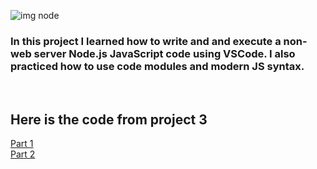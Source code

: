 ![img node](https://upload.wikimedia.org/wikipedia/commons/d/d9/Node.js_logo.svg)

### In this project I learned how to write and  and execute a non-web server Node.js JavaScript code using VSCode. I also practiced how to use code modules and modern JS syntax.

<br>

## Here is the code from project 3
[Part 1](https://github.com/tguthrie1765/cit281-p3/blob/1d237a030cb23515cb24a676618585ee71322368/part1.js) <br>
[Part 2](https://github.com/tguthrie1765/cit281-p3/blob/1d237a030cb23515cb24a676618585ee71322368/part2.js)
